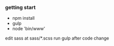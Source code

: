 ### getting start
* npm install
* gulp
* node 'bin/www'

edit sass at sass/*.scss
run gulp after code change
